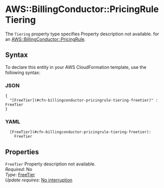 # AWS::BillingConductor::PricingRule Tiering<a name="aws-properties-billingconductor-pricingrule-tiering"></a>

<a name="aws-properties-billingconductor-pricingrule-tiering-description"></a>The `Tiering` property type specifies Property description not available\. for an [AWS::BillingConductor::PricingRule](aws-resource-billingconductor-pricingrule.md)\.

## Syntax<a name="aws-properties-billingconductor-pricingrule-tiering-syntax"></a>

To declare this entity in your AWS CloudFormation template, use the following syntax:

### JSON<a name="aws-properties-billingconductor-pricingrule-tiering-syntax.json"></a>

```
{
  "[FreeTier](#cfn-billingconductor-pricingrule-tiering-freetier)" : FreeTier
}
```

### YAML<a name="aws-properties-billingconductor-pricingrule-tiering-syntax.yaml"></a>

```
  [FreeTier](#cfn-billingconductor-pricingrule-tiering-freetier):
    FreeTier
```

## Properties<a name="aws-properties-billingconductor-pricingrule-tiering-properties"></a>

`FreeTier` <a name="cfn-billingconductor-pricingrule-tiering-freetier"></a>
Property description not available\.  
_Required_: No  
_Type_: [FreeTier](aws-properties-billingconductor-pricingrule-freetier.md)  
_Update requires_: [No interruption](https://docs.aws.amazon.com/AWSCloudFormation/latest/UserGuide/using-cfn-updating-stacks-update-behaviors.html#update-no-interrupt)
